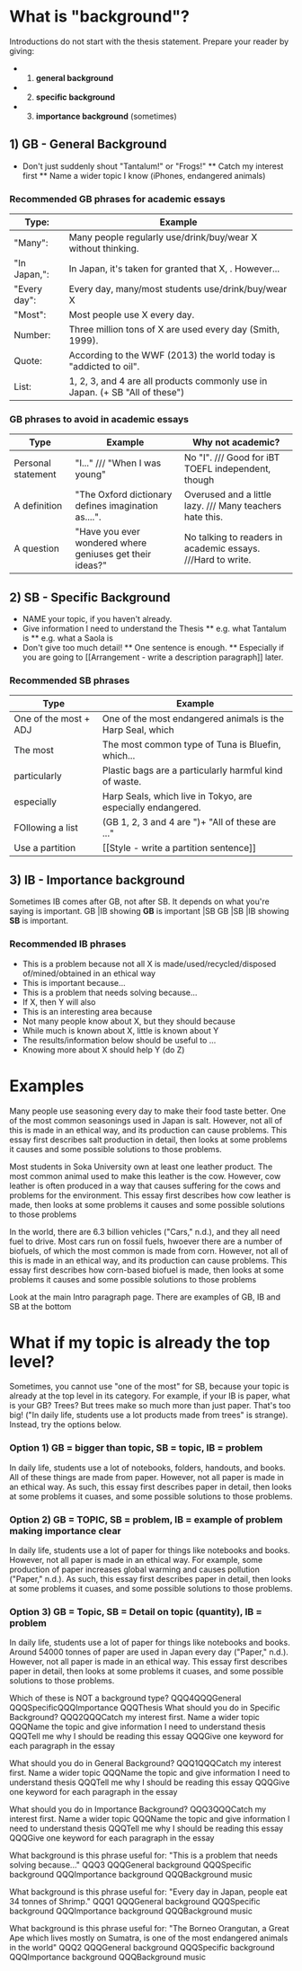 # What is "background"?
Introductions do not start with the thesis statement.
Prepare your reader by giving:
* 1) __general background__
* 2) __specific background__
* 3) __importance background__ (sometimes)

## 1) GB - General Background
* Don't just suddenly shout "Tantalum!" or "Frogs!"
** Catch my interest first
** Name a wider topic I know (iPhones, endangered animals)

### Recommended GB phrases for academic essays
Type: 			|Example
----------------|---------------------------
"Many":			|Many people regularly use/drink/buy/wear X without thinking.
"In Japan,":	|In Japan, it's taken for granted that X, . However...
"Every day":	|Every day, many/most students use/drink/buy/wear X
"Most":			|Most people use X every day.
Number:			|Three million tons of X are used every day (Smith, 1999).
Quote:			|According to the WWF (2013) the world today is "addicted to oil".
List:           |1, 2, 3, and 4 are all products commonly use in Japan. (+ SB "All of these")



### GB phrases to avoid in academic essays
Type				|Example													|Why not academic?
--------------------|-----------------------------------------------------------|-------------------------
Personal statement 	|"I..." /// "When I was young" 								|No "I". /// Good for iBT TOEFL independent, though
A definition 		|"The Oxford dictionary defines imagination as....".		|Overused and a little lazy. /// Many teachers hate this.
A question 			|"Have you ever wondered where geniuses get their ideas?"	|No talking to readers in academic essays. ///Hard to write.


## 2) SB - Specific Background
* NAME your topic, if you haven't already.
* Give information I need to understand the Thesis
** e.g. what Tantalum is
** e.g. what a Saola is
* Don't give too much detail!
** One sentence is enough.
** Especially if you are going to [[Arrangement - write a description paragraph]] later.

### Recommended SB phrases
 Type					| Example
------------------------|-------------------
One of the most +  ADJ	|One of the most endangered animals is the Harp Seal, which
The most 				|The most common type of Tuna is Bluefin, which...
particularly			|Plastic bags are a particularly harmful kind of waste.
especially 				|Harp Seals, which live in Tokyo, are especially endangered.
FOllowing a list        |(GB 1, 2, 3 and 4 are ")+  "All of these are ..."
Use a partition 		| [[Style - write a partition sentence]]

## 3) IB - Importance background
Sometimes IB comes after GB, not after SB. It depends on what you're saying is important.
GB	|IB showing __GB__ is important			|SB 
GB	|SB                                  	|IB showing __SB__ is important.

### Recommended IB phrases
* This is a problem because not all X is made/used/recycled/disposed of/mined/obtained in an ethical way
* This is important because...
* This is a problem that needs solving because...
* If X, then Y will also
* This is an interesting area because
* Not many people know about X, but they should because
* While much is known about X, little is known about Y
* The results/information below should be useful to ...
* Knowing more about X should help Y (do Z)

# Examples
Many people use seasoning every day to make their food taste better. One of the most common seasonings used in Japan is salt. However, not all of this is made in an ethical way, and its production can cause problems. This essay first describes salt production in detail, then looks at some problems it causes and some possible solutions to those problems.

Most students in Soka University own at least one leather product. The most common animal used to make this leather is the cow. However, cow leather is often produced in a way that causes suffering for the cows and problems for the environment. This essay first describes how cow leather is made, then looks at some problems it causes and some possible solutions to those problems

In the world, there are 6.3 billion vehicles ("Cars," n.d.), and they all need fuel to drive. Most cars run on fossil fuels, hwoever there are a number of biofuels, of which the most common is made from corn. However, not all of this is made in an ethical way, and its production can cause problems. This essay first describes how corn-based biofuel is made, then looks at some problems it causes and some possible solutions to those problems

Look at the main Intro paragraph page. There are examples of GB, IB and SB at the bottom

# What if my topic is already the top level?
Sometimes, you cannot use "one of the most" for SB, because your topic is already at the top level in its category. For example, if your IB is paper, what is your GB? Trees? But trees make so much more than just paper. That's too big! ("In daily life, students use a lot products made from trees" is strange). Instead, try the options below.

### Option 1) GB = bigger than topic, SB = topic, IB = problem
In daily life, students use a lot of notebooks, folders, handouts, and books. All of these things are made from paper. However, not all paper is made in an ethical way. As such, this essay first describes paper in detail, then looks at some problems it cuases, and some possible solutions to those problems.

### Option 2) GB = TOPIC, SB = problem, IB = example of problem making importance clear
In daily life, students use a lot of paper for things like notebooks and books. However, not all paper is made in an ethical way. For example, some production of paper increases global warming and causes pollution ("Paper," n.d.). As such, this essay first describes paper in detail, then looks at some problems it cuases, and some possible solutions to those problems.

### Option 3) GB = Topic, SB = Detail on topic (quantity), IB = problem
In daily life, students use a lot of paper for things like notebooks and books. Around 54000 tonnes of paper are used in Japan every day ("Paper," n.d.).  However, not all paper is made in an ethical way. This essay first describes paper in detail, then looks at some problems it cuases, and some possible solutions to those problems.




Which of these is NOT a background type? QQQ4QQQGeneral QQQSpecificQQQImportance QQQThesis
What should you do in Specific Background? QQQ2QQQCatch my interest first. Name a wider topic QQQName the topic and give information I need to understand thesis QQQTell me why I should be reading this essay QQQGive one keyword for each paragraph in the essay

What should you do in General Background? QQQ1QQQCatch my interest first. Name a wider topic QQQName the topic and give information I need to understand thesis QQQTell me why I should be reading this essay QQQGive one keyword for each paragraph in the essay

What should you do in Importance Background? QQQ3QQQCatch my interest first. Name a wider topic QQQName the topic and give information I need to understand thesis QQQTell me why I should be reading this essay QQQGive one keyword for each paragraph in the essay

What background is this phrase useful for: "This is a problem that needs solving because..." QQQ3 QQQGeneral background QQQSpecific background QQQImportance background QQQBackground music

What background is this phrase useful for: "Every day in Japan, people eat 34 tonnes of Shrimp." QQQ1 QQQGeneral background QQQSpecific background QQQImportance background QQQBackground music

What background is this phrase useful for: "The Borneo Orangutan, a Great Ape which lives mostly on Sumatra, is one of the most endangered animals in the world" QQQ2 QQQGeneral background QQQSpecific background QQQImportance background QQQBackground music

